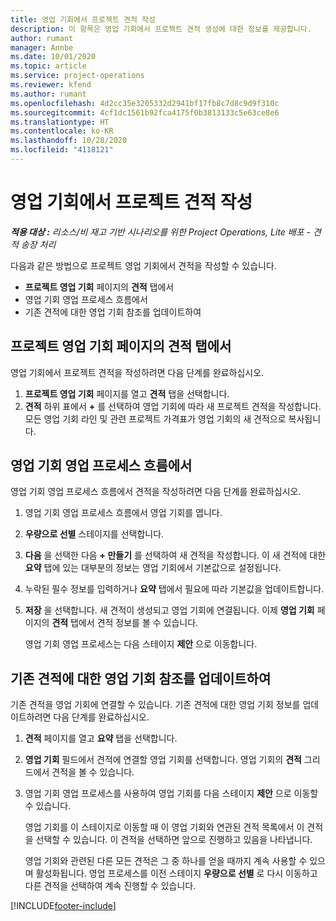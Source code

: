 ```yaml
---
title: 영업 기회에서 프로젝트 견적 작성
description: 이 항목은 영업 기회에서 프로젝트 견적 생성에 대한 정보를 제공합니다.
author: rumant
manager: Annbe
ms.date: 10/01/2020
ms.topic: article
ms.service: project-operations
ms.reviewer: kfend
ms.author: rumant
ms.openlocfilehash: 4d2cc35e3205332d2941bf17fb8c7d8c9d9f310c
ms.sourcegitcommit: 4cf1dc1561b92fca4175f0b3813133c5e63ce8e6
ms.translationtype: HT
ms.contentlocale: ko-KR
ms.lasthandoff: 10/28/2020
ms.locfileid: "4118121"
---
```

# <a name="create-project-quotes-from-opportunities"></a>영업 기회에서 프로젝트 견적 작성

_**적용 대상 :** 리소스/비 재고 기반 시나리오를 위한 Project Operations, Lite 배포 - 견적 송장 처리_

다음과 같은 방법으로 프로젝트 영업 기회에서 견적을 작성할 수 있습니다.

- **프로젝트 영업 기회** 페이지의 **견적** 탭에서
- 영업 기회 영업 프로세스 흐름에서
- 기존 견적에 대한 영업 기회 참조를 업데이트하여

## <a name="from-the-quotes-tab-of-the-project-opportunity-page"></a>프로젝트 영업 기회 페이지의 견적 탭에서

영업 기회에서 프로젝트 견적을 작성하려면 다음 단계를 완료하십시오.

1. **프로젝트 영업 기회** 페이지를 열고 **견적** 탭을 선택합니다. 
2. **견적** 하위 표에서 **+** 를 선택하여 영업 기회에 따라 새 프로젝트 견적을 작성합니다. 모든 영업 기회 라인 및 관련 프로젝트 가격표가 영업 기회의 새 견적으로 복사됩니다.

## <a name="from-the-opportunity-sales-process-flow"></a>영업 기회 영업 프로세스 흐름에서

영업 기회 영업 프로세스 흐름에서 견적을 작성하려면 다음 단계를 완료하십시오.

1. 영업 기회 영업 프로세스 흐름에서 영업 기회를 엽니다.
2. **우량으로 선별** 스테이지를 선택합니다. 
3. **다음** 을 선택한 다음 **+ 만들기** 를 선택하여 새 견적을 작성합니다. 이 새 견적에 대한 **요약** 탭에 있는 대부분의 정보는 영업 기회에서 기본값으로 설정됩니다. 
4. 누락된 필수 정보를 입력하거나 **요약** 탭에서 필요에 따라 기본값을 업데이트합니다.
5. **저장** 을 선택합니다. 새 견적이 생성되고 영업 기회에 연결됩니다. 이제 **영업 기회** 페이지의 **견적** 탭에서 견적 정보를 볼 수 있습니다. 

   영업 기회 영업 프로세스는 다음 스테이지 **제안** 으로 이동합니다.


## <a name="by-updating-the-opportunity-reference-on-an-existing-quote"></a>기존 견적에 대한 영업 기회 참조를 업데이트하여

기존 견적을 영업 기회에 연결할 수 있습니다. 기존 견적에 대한 영업 기회 정보를 업데이트하려면 다음 단계를 완료하십시오.

1. **견적** 페이지를 열고 **요약** 탭을 선택합니다.
2. **영업 기회** 필드에서 견적에 연결할 영업 기회를 선택합니다. 영업 기회의 **견적** 그리드에서 견적을 볼 수 있습니다. 
3. 영업 기회 영업 프로세스를 사용하여 영업 기회를 다음 스테이지 **제안** 으로 이동할 수 있습니다. 

   영업 기회를 이 스테이지로 이동할 때 이 영업 기회와 연관된 견적 목록에서 이 견적을 선택할 수 있습니다. 이 견적을 선택하면 앞으로 진행하고 있음을 나타냅니다.

   영업 기회와 관련된 다른 모든 견적은 그 중 하나를 얻을 때까지 계속 사용할 수 있으며 활성화됩니다. 영업 프로세스를 이전 스테이지 **우량으로 선별** 로 다시 이동하고 다른 견적을 선택하여 계속 진행할 수 있습니다.


[!INCLUDE[footer-include](../includes/footer-banner.md)]